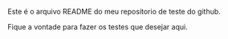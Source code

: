 Este é o arquivo README do meu repositorio de teste do github. 

Fique a vontade para fazer os testes que desejar aqui. 

          
